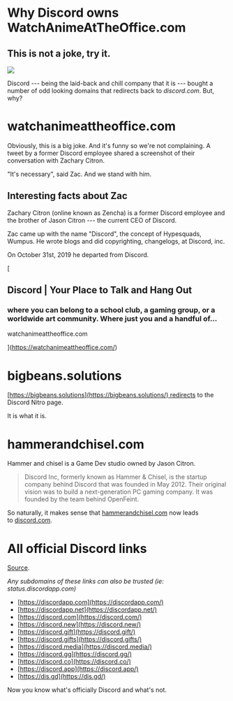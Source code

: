Why Discord owns WatchAnimeAtTheOffice.com
==========================================

This is not a joke, try it.
---------------------------

![](https://miro.medium.com/max/1400/1*nS4qnzrxNO33JJsJar-baQ.png)

Discord --- being the laid-back and chill company that it is --- bought a number of odd looking domains that redirects back to *discord.com*. But, why?

watchanimeattheoffice.com
=========================

Obviously, this is a big joke. And it's funny so we're not complaining. A tweet by a former Discord employee shared a screenshot of their conversation with Zachary Citron.

"It's necessary", said Zac. And we stand with him.

Interesting facts about Zac
---------------------------

Zachary Citron (online known as Zencha) is a former Discord employee and the brother of Jason Citron --- the current CEO of Discord.

Zac came up with the name "Discord", the concept of Hypesquads, Wumpus. He wrote blogs and did copyrighting, changelogs, at Discord, inc.

On October 31st, 2019 he departed from Discord.

[

Discord | Your Place to Talk and Hang Out
-----------------------------------------

### where you can belong to a school club, a gaming group, or a worldwide art community. Where just you and a handful of...

watchanimeattheoffice.com

](https://watchanimeattheoffice.com/)

bigbeans.solutions
==================

[https://bigbeans.solutions](https://bigbeans.solutions/) redirects to the Discord Nitro page.

It is what it is.

hammerandchisel.com
===================

Hammer and chisel is a Game Dev studio owned by Jason Citron.

> Discord Inc, formerly known as Hammer & Chisel, is the startup company behind Discord that was founded in May 2012. Their original vision was to build a next-generation PC gaming company. It was founded by the team behind OpenFeint.

So naturally, it makes sense that [hammerandchisel.com](https://hammerandchisel.com/) now leads to [discord.com](https://discord.com/).

All official Discord links
==========================

[Source](https://www.reddit.com/r/discordapp/comments/fwf37z/psa_list_of_all_official_discord_websiteslinks/).

*Any subdomains of these links can also be trusted (ie: status.discordapp.com)*

-   [https://discordapp.com](https://discordapp.com/)
-   [https://discordapp.net](https://discordapp.net/)
-   [https://discord.com](https://discord.com/)
-   [https://discord.new](https://discord.new/)
-   [https://discord.gift](https://discord.gift/)
-   [https://discord.gifts](https://discord.gifts/)
-   [https://discord.media](https://discord.media/)
-   [https://discord.gg](https://discord.gg/)
-   [https://discord.co](https://discord.co/)
-   [https://discord.app](https://discord.app/)
-   [https://dis.gd](https://dis.gd/)

Now you know what's officially Discord and what's not.

